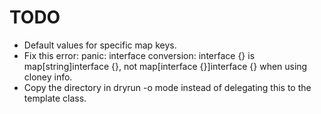 # TODO

- Default values for specific map keys.
- Fix this error: panic: interface conversion: interface {} is map[string]interface {}, not map[interface {}]interface {} when using cloney info.
- Copy the directory in dryrun -o mode instead of delegating this to the template class.
